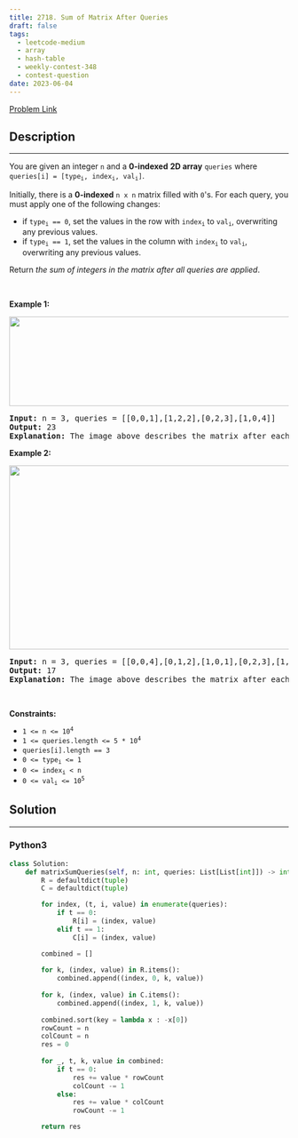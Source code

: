 ```yaml
---
title: 2718. Sum of Matrix After Queries
draft: false
tags: 
  - leetcode-medium
  - array
  - hash-table
  - weekly-contest-348
  - contest-question
date: 2023-06-04
---
```


[Problem Link](https://leetcode.com/problems/sum-of-matrix-after-queries/)

## Description

---
<p>You are given an integer <code>n</code> and a <strong>0-indexed</strong>&nbsp;<strong>2D array</strong> <code>queries</code> where <code>queries[i] = [type<sub>i</sub>, index<sub>i</sub>, val<sub>i</sub>]</code>.</p>

<p>Initially, there is a <strong>0-indexed</strong> <code>n x n</code> matrix filled with <code>0</code>&#39;s. For each query, you must apply one of the following changes:</p>

<ul>
	<li>if <code>type<sub>i</sub> == 0</code>, set the values in the row with <code>index<sub>i</sub></code> to <code>val<sub>i</sub></code>, overwriting any previous values.</li>
	<li>if <code>type<sub>i</sub> == 1</code>, set the values in the column with <code>index<sub>i</sub></code> to <code>val<sub>i</sub></code>, overwriting any previous values.</li>
</ul>

<p>Return <em>the sum of integers in the matrix after all queries are applied</em>.</p>

<p>&nbsp;</p>
<p><strong class="example">Example 1:</strong></p>
<img alt="" src="https://assets.leetcode.com/uploads/2023/05/11/exm1.png" style="width: 681px; height: 161px;" />
<pre>
<strong>Input:</strong> n = 3, queries = [[0,0,1],[1,2,2],[0,2,3],[1,0,4]]
<strong>Output:</strong> 23
<strong>Explanation:</strong> The image above describes the matrix after each query. The sum of the matrix after all queries are applied is 23. 
</pre>

<p><strong class="example">Example 2:</strong></p>
<img alt="" src="https://assets.leetcode.com/uploads/2023/05/11/exm2.png" style="width: 681px; height: 331px;" />
<pre>
<strong>Input:</strong> n = 3, queries = [[0,0,4],[0,1,2],[1,0,1],[0,2,3],[1,2,1]]
<strong>Output:</strong> 17
<strong>Explanation:</strong> The image above describes the matrix after each query. The sum of the matrix after all queries are applied is 17.
</pre>

<p>&nbsp;</p>
<p><strong>Constraints:</strong></p>

<ul>
	<li><code>1 &lt;= n &lt;= 10<sup>4</sup></code></li>
	<li><code>1 &lt;= queries.length &lt;= 5 * 10<sup>4</sup></code></li>
	<li><code>queries[i].length == 3</code></li>
	<li><code>0 &lt;= type<sub>i</sub> &lt;= 1</code></li>
	<li><code>0 &lt;= index<sub>i</sub>&nbsp;&lt; n</code></li>
	<li><code>0 &lt;= val<sub>i</sub> &lt;= 10<sup>5</sup></code></li>
</ul>


## Solution

---
### Python3
``` py title='sum-of-matrix-after-queries'
class Solution:
    def matrixSumQueries(self, n: int, queries: List[List[int]]) -> int:
        R = defaultdict(tuple)
        C = defaultdict(tuple)

        for index, (t, i, value) in enumerate(queries):
            if t == 0:
                R[i] = (index, value)
            elif t == 1:
                C[i] = (index, value)

        combined = []
        
        for k, (index, value) in R.items():
            combined.append((index, 0, k, value))
                
        for k, (index, value) in C.items():
            combined.append((index, 1, k, value))
            
        combined.sort(key = lambda x : -x[0])
        rowCount = n
        colCount = n
        res = 0
        
        for _, t, k, value in combined:
            if t == 0:
                res += value * rowCount
                colCount -= 1
            else:
                res += value * colCount
                rowCount -= 1

        return res
```

